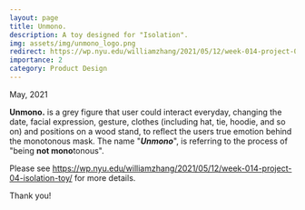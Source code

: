 ```yaml
---
layout: page
title: Unmono.
description: A toy designed for "Isolation".
img: assets/img/unmono_logo.png
redirect: https://wp.nyu.edu/williamzhang/2021/05/12/week-014-project-04-isolation-toy/
importance: 2
category: Product Design
---
```


May, 2021

**Unmono.** is a grey figure that user could interact everyday, changing the date, facial expression, gesture, clothes (including hat, tie, hoodie, and so on) and positions on a wood stand, to reflect the users true emotion behind the monotonous mask. The name "***Unmono***", is referring to the process of "being **not mono**tonous".

Please see https://wp.nyu.edu/williamzhang/2021/05/12/week-014-project-04-isolation-toy/ for more details.

Thank you!